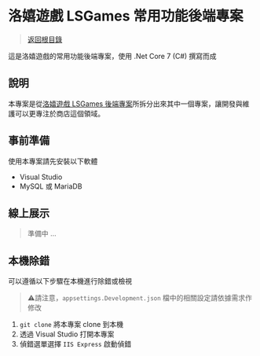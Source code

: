 # 洛嬉遊戲 LSGames 常用功能後端專案

> [返回根目錄](https://github.com/samuikaze/my-work-2023)

這是洛嬉遊戲的常用功能後端專案，使用 .Net Core 7 (C#) 撰寫而成

## 說明

本專案是從[洛嬉遊戲 LSGames 後端專案](https://github.com/samuikaze/my-work-2023-lsgame-backend)所拆分出來其中一個專案，讓開發與維護可以更專注於商店這個領域。

## 事前準備

使用本專案請先安裝以下軟體

- Visual Studio
- MySQL 或 MariaDB

## 線上展示

> 準備中 ...

## 本機除錯

可以遵循以下步驟在本機進行除錯或檢視

> ⚠️請注意，`appsettings.Development.json` 檔中的相關設定請依據需求作修改

1. `git clone` 將本專案 clone 到本機
2. 透過 Visual Studio 打開本專案
3. 偵錯選單選擇 `IIS Express` 啟動偵錯
